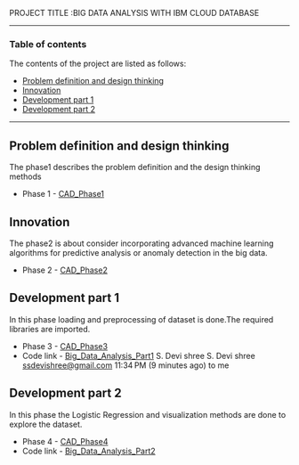 PROJECT TITLE :BIG DATA ANALYSIS WITH IBM CLOUD DATABASE

---

### Table of contents
The contents of the project are listed as follows:

- [Problem definition and design thinking](#problem-definition-and-design-thinking)
- [Innovation](#innovation)
- [Development part 1](#development-part-1)
- [Development part 2](#development-part-2)

---

## Problem definition and design thinking
The phase1 describes the problem definition and the design thinking methods
- Phase 1 - [CAD_Phase1](https://github.com/Devilsree/devi/blob/main/CAD_Phase1.docx)

## Innovation
The phase2 is about consider incorporating advanced machine learning algorithms for predictive
analysis or anomaly detection in the big data.
- Phase 2 - [CAD_Phase2](https://github.com/Devilsree/devi/blob/main/CAD_Phase2.pdf)

## Development part 1
In this phase loading and preprocessing of dataset is done.The required libraries are imported.

- Phase 3 - [CAD_Phase3](https://github.com/Devilsree/devi/blob/main/CAD_Phase3.docx)
- Code link - [Big_Data_Analysis_Part1](https://github.com/Devilsree/devi/blob/main/Big_Data_Analysis_Part1.ipynb)
S. Devi shree S. Devi shree <ssdevishree@gmail.com>
11:34 PM (9 minutes ago)
to me

## Development part 2
In this phase the Logistic Regression and visualization methods are done to explore the dataset.
- Phase 4 - [CAD_Phase4](https://github.com/Devilsree/devi/blob/main/Big_Data_Analysis_Part1.ipynb)
- Code link - [Big_Data_Analysis_Part2](https://github.com/Devilsree/devi/blob/main/Big_Data_Analysis_Part2.ipynb)
